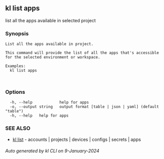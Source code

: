 ## kl list apps

list all the apps available in selected project

### Synopsis

```
List all the apps available in project.

This command will provide the list of all the apps that's accessible for the selected environment or workspace.

Examples:
  kl list apps

	
```

### Options

```
  -h, --help            help for apps
  -o, --output string   output format [table | json | yaml] (default "table")
  -h, --help   help for apps
```

### SEE ALSO

* [kl list](kl_list.md)  - accounts | projects | devices | configs | secrets | apps

###### Auto generated by kl CLI on 9-January-2024
